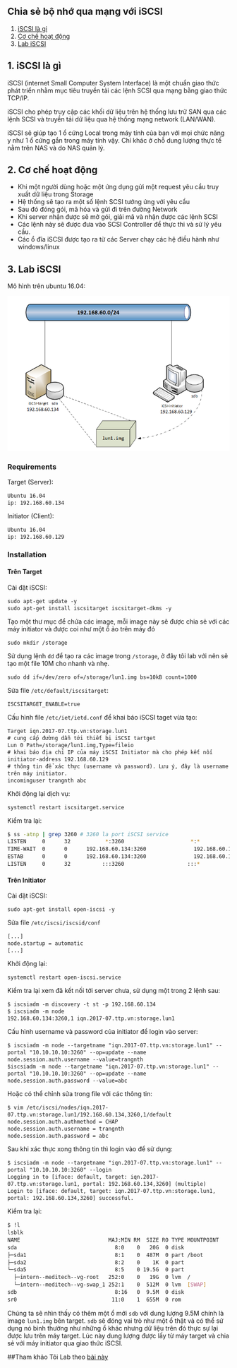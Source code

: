 ## Chia sẻ bộ nhớ qua mạng với iSCSI

1. [iSCSI là gi](#define)
2. [Cơ chế hoạt động](#work_flow)
3. [Lab iSCSI](#lab)

<a name="define"></a>
## 1. iSCSI là gì
iSCSI (internet Small Computer System Interface) là một chuẩn giao thức phát triển nhằm mục tiêu truyền tải các lệnh SCSI qua mạng bằng giao thức TCP/IP. 

iSCSI cho phép truy cập các khối dữ liệu trên hệ thống lưu trữ SAN qua các lệnh SCSI và truyền tải dữ liệu qua hệ thống mạng network (LAN/WAN).

iSCSI sẽ giúp tạo 1 ổ cứng Local trong máy tính của bạn với mọi chức năng y như 1 ổ cứng gắn trong máy tính vậy. Chỉ khác ở chỗ dung lượng thực tế nằm trên NAS và do NAS quản lý.

<a name="work_flow"></a>
## 2. Cơ chế hoạt động

* Khi một người dùng hoặc một ứng dụng gửi một request yêu cầu truy xuất dữ liệu trong Storage
* Hệ thống sẽ tạo ra một số lệnh SCSI tướng ứng với yêu cầu
* Sau đó đóng gói, mã hóa và gửi đi trên đường Network
* Khi server nhận được sẽ mở gói, giải mã và nhận được các lệnh SCSI 
* Các lệnh này sẽ được đưa vào SCSI Controller để thực thi và sử lý yêu cầu.
* Các ổ đĩa iSCSI được tạo ra từ các Server chạy các hệ điều hành như windows/linux


<a name="lab"></a>
## 3. Lab iSCSI

Mô hình trên ubuntu 16.04:  

<img src="img/5.png">

### Requirements


Target (Server):

	Ubuntu 16.04
	ip: 192.168.60.134

Initiator (Client):

	Ubuntu 16.04
	ip: 192.168.60.129

### Installation

#### Trên Target

Cài đặt iSCSI:

	sudo apt-get update -y
	sudo apt-get install iscsitarget iscsitarget-dkms -y

Tạo một thư mục để chứa các image, mỗi image này sẽ được chia sẻ với các máy initiator và được coi như một ổ ảo trên máy đó

	sudo mkdir /storage

Sử dụng lệnh `dd` để tạo ra các image trong `/storage`, ở đây tôi lab với nên sẽ tạo một file 10M cho nhanh và nhẹ.

	sudo dd if=/dev/zero of=/storage/lun1.img bs=10kB count=1000

Sửa file `/etc/default/iscsitarget`:

	ISCSITARGET_ENABLE=true

Cấu hình file `/etc/iet/ietd.conf` để khai báo iSCSI taget vừa tạo:

	Target iqn.2017-07.ttp.vn:storage.lun1
	# cung cấp đường dẫn tới thiết bị iSCSI tartget 
	Lun 0 Path=/storage/lun1.img,Type=fileio
	# khai báo địa chỉ IP của máy iSCSI Initiator mà cho phép kết nối
	initiator-address 192.168.60.129
	# thông tin để xác thực (username và password). Lưu ý, đây là username trên máy initiator.
	incominguser trangnth abc

Khởi động lại dịch vụ:

	systemctl restart iscsitarget.service

Kiểm tra lại:

```sh
$ ss -atnp | grep 3260 # 3260 la port iSCSI service
LISTEN     0      32           *:3260                     *:*                   users:(("ietd",pid=1466,fd=7))
TIME-WAIT  0      0      192.168.60.134:3260               192.168.60.129:47924              
ESTAB      0      0      192.168.60.134:3260               192.168.60.129:47926              
LISTEN     0      32          :::3260                    :::*                   users:(("ietd",pid=1466,fd=8))
```

#### Trên Initiator

Cài đặt iSCSI:

	sudo apt-get install open-iscsi -y

Sửa file `/etc/iscsi/iscsid/conf`

	[...]
	node.startup = automatic
	[...]

Khởi động lại:

	systemctl restart open-iscsi.service

Kiểm tra lại xem đã kết nối tới server chưa, sử dụng một trong 2 lệnh sau:

	$ iscsiadm -m discovery -t st -p 192.168.60.134
	$ iscsiadm -m node
	192.168.60.134:3260,1 iqn.2017-07.ttp.vn:storage.lun1

Cấu hình username và password của initiator để login vào server:

	$ iscsiadm -m node --targetname "iqn.2017-07.ttp.vn:storage.lun1" --portal "10.10.10.10:3260" --op=update --name node.session.auth.username --value=trangnth
	$iscsiadm -m node --targetname "iqn.2017-07.ttp.vn:storage.lun1" --portal "10.10.10.10:3260" --op=update --name node.session.auth.password --value=abc

Hoặc có thể chỉnh sửa trong file với các thông tin:

	$ vim /etc/iscsi/nodes/iqn.2017-07.ttp.vn:storage.lun1/192.168.60.134,3260,1/default
	node.session.auth.authmethod = CHAP
	node.session.auth.username = trangnth
	node.session.auth.password = abc

Sau khi xác thực xong thông tin thì login vào để sử dụng:

	$ iscsiadm -m node --targetname "iqn.2017-07.ttp.vn:storage.lun1" --portal "10.10.10.10:3260" --login
	Logging in to [iface: default, target: iqn.2017-07.ttp.vn:storage.lun1, portal: 192.168.60.134,3260] (multiple)
	Login to [iface: default, target: iqn.2017-07.ttp.vn:storage.lun1, portal: 192.168.60.134,3260] successful.

Kiểm tra lại:

```sh
$ !l
lsblk 
NAME                            MAJ:MIN RM  SIZE RO TYPE MOUNTPOINT
sda                               8:0    0   20G  0 disk 
├─sda1                            8:1    0  487M  0 part /boot
├─sda2                            8:2    0    1K  0 part 
└─sda5                            8:5    0 19.5G  0 part 
  ├─intern--meditech--vg-root   252:0    0   19G  0 lvm  /
  └─intern--meditech--vg-swap_1 252:1    0  512M  0 lvm  [SWAP]
sdb                               8:16   0  9.5M  0 disk 
sr0                              11:0    1  655M  0 rom 
```

Chúng ta sẽ nhìn thấy có thêm một ổ mới `sdb` với dung lượng 9.5M chính là image `lun1.img` bên target. `sdb` sẽ đóng vai trò như một ổ thật và có thể sử dụng nó bình thường như những ổ khác nhưng dữ liệu trên đó thực sự lại được lưu trên máy target. Lúc này dung lượng được lấy từ máy target và chia sẻ với máy initiator qua giao thức iSCSI. 

##Tham khảo
Tôi Lab theo [bài này](https://github.com/hocchudong/thuctap012017/blob/master/TamNT/Tim_hieu_iSCSI.md)